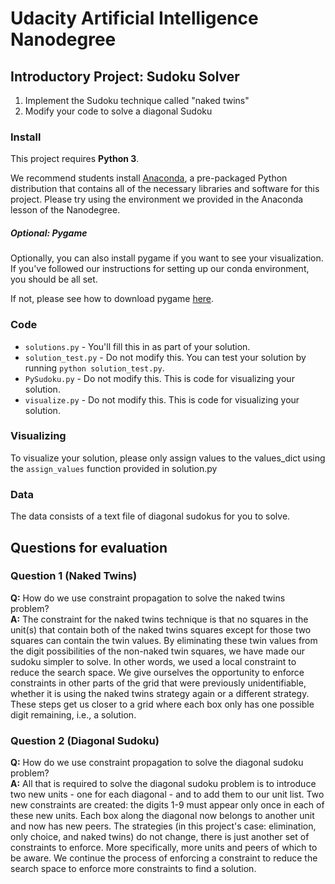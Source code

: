 # Udacity Artificial Intelligence Nanodegree
## Introductory Project: Sudoku Solver

1. Implement the Sudoku technique called "naked twins"
2. Modify your code to solve a diagonal Sudoku

### Install

This project requires **Python 3**.

We recommend students install [Anaconda](https://www.continuum.io/downloads), a pre-packaged Python distribution that contains all of the necessary libraries and software for this project. 
Please try using the environment we provided in the Anaconda lesson of the Nanodegree.

##### Optional: Pygame

Optionally, you can also install pygame if you want to see your visualization. If you've followed our instructions for setting up our conda environment, you should be all set.

If not, please see how to download pygame [here](http://www.pygame.org/download.shtml).

### Code

* `solutions.py` - You'll fill this in as part of your solution.
* `solution_test.py` - Do not modify this. You can test your solution by running `python solution_test.py`.
* `PySudoku.py` - Do not modify this. This is code for visualizing your solution.
* `visualize.py` - Do not modify this. This is code for visualizing your solution.

### Visualizing

To visualize your solution, please only assign values to the values_dict using the ```assign_values``` function provided in solution.py

### Data

The data consists of a text file of diagonal sudokus for you to solve.

## Questions for evaluation

### Question 1 (Naked Twins)
**Q:** How do we use constraint propagation to solve the naked twins problem?  
**A:** The constraint for the naked twins technique is that no squares in the unit(s) that contain both of the naked twins squares except for those two squares can contain the twin values. By eliminating these twin values from the digit possibilities of the non-naked twin squares, we have made our sudoku simpler to solve. In other words, we used a local constraint to reduce the search space. We give ourselves the opportunity to enforce constraints in other parts of the grid that were previously unidentifiable, whether it is using the naked twins strategy again or a different strategy. These steps get us closer to a grid where each box only has one possible digit remaining, i.e., a solution.

### Question 2 (Diagonal Sudoku)
**Q:** How do we use constraint propagation to solve the diagonal sudoku problem?  
**A:** All that is required to solve the diagonal sudoku problem is to introduce two new units - one for each diagonal - and to add them to our unit list. Two new constraints are created: the digits 1-9 must appear only once in each of these new units. Each box along the diagonal now belongs to another unit and now has new peers. The strategies (in this project's case: elimination, only choice, and naked twins) do not change, there is just another set of constraints to enforce. More specifically, more units and peers of which to be aware. We continue the process of enforcing a constraint to reduce the search space to enforce more constraints to find a solution.